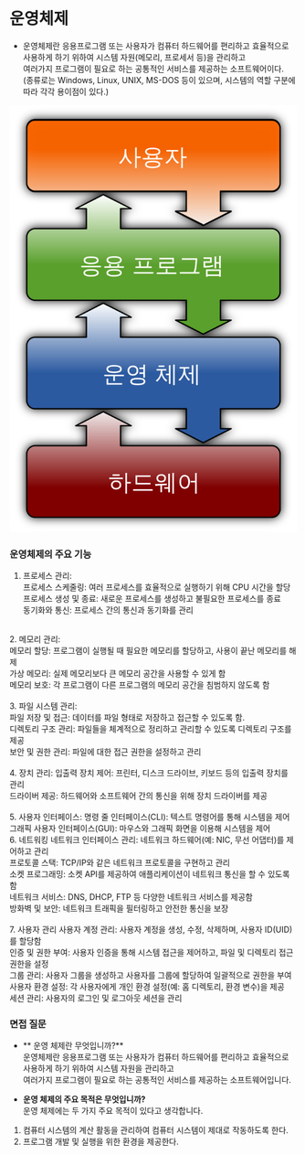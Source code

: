 # 운영체제

- 운영체제란 응용프로그램 또는 사용자가 컴퓨터 하드웨어를 편리하고 효율적으로 사용하게 하기 위하여 시스템 자원(메모리, 프로세서 등)을 관리하고  <br> 
여러가지 프로그램이 필요로 하는 공통적인 서비스를 제공하는 소프트웨어이다.  <br>
(종류로는 Windows, Linux, UNIX, MS-DOS 등이 있으며, 시스템의 역할 구분에 따라 각각 용이점이 있다.)

![img.png](img.png)


### 운영체제의 주요 기능
1. 프로세스 관리:  <br>
프로세스 스케줄링: 여러 프로세스를 효율적으로 실행하기 위해 CPU 시간을 할당  <br>
프로세스 생성 및 종료: 새로운 프로세스를 생성하고 불필요한 프로세스를 종료  <br>
동기화와 통신: 프로세스 간의 통신과 동기화를 관리  <br>
<br>
2. 메모리 관리:  <br>
메모리 할당: 프로그램이 실행될 때 필요한 메모리를 할당하고, 사용이 끝난 메모리를 해제  <br>
가상 메모리: 실제 메모리보다 큰 메모리 공간을 사용할 수 있게 함  <br>
메모리 보호: 각 프로그램이 다른 프로그램의 메모리 공간을 침범하지 않도록 함 <br>
<br>
3. 파일 시스템 관리:  <br>
파일 저장 및 접근: 데이터를 파일 형태로 저장하고 접근할 수 있도록 함.  <br>
디렉토리 구조 관리: 파일들을 체계적으로 정리하고 관리할 수 있도록 디렉토리 구조를 제공  <br>
보안 및 권한 관리: 파일에 대한 접근 권한을 설정하고 관리  <br>
<br>
4. 장치 관리:
입출력 장치 제어: 프린터, 디스크 드라이브, 키보드 등의 입출력 장치를 관리  <br>
드라이버 제공: 하드웨어와 소프트웨어 간의 통신을 위해 장치 드라이버를 제공  <br>
<br>
5. 사용자 인터페이스:
명령 줄 인터페이스(CLI): 텍스트 명령어를 통해 시스템을 제어  <br>
그래픽 사용자 인터페이스(GUI): 마우스와 그래픽 화면을 이용해 시스템을 제어
<br>
6. 네트워킹
네트워크 인터페이스 관리: 네트워크 하드웨어(예: NIC, 무선 어댑터)를 제어하고 관리  <br>
프로토콜 스택: TCP/IP와 같은 네트워크 프로토콜을 구현하고 관리  <br>
소켓 프로그래밍: 소켓 API를 제공하여 애플리케이션이 네트워크 통신을 할 수 있도록 함  <br>
네트워크 서비스: DNS, DHCP, FTP 등 다양한 네트워크 서비스를 제공함  <br>
방화벽 및 보안: 네트워크 트래픽을 필터링하고 안전한 통신을 보장  <br>
<br>
7. 사용자 관리
사용자 계정 관리: 사용자 계정을 생성, 수정, 삭제하며, 사용자 ID(UID)를 할당함  <br>
인증 및 권한 부여: 사용자 인증을 통해 시스템 접근을 제어하고, 파일 및 디렉토리 접근 권한을 설정  <br>
그룹 관리: 사용자 그룹을 생성하고 사용자를 그룹에 할당하여 일괄적으로 권한을 부여  <br>
사용자 환경 설정: 각 사용자에게 개인 환경 설정(예: 홈 디렉토리, 환경 변수)을 제공  <br>
세션 관리: 사용자의 로그인 및 로그아웃 세션을 관리  <br>

### 면접 질문
- ** 운영 체제란 무엇입니까?** <br>
운영체제란 응용프로그램 또는 사용자가 컴퓨터 하드웨어를 편리하고 효율적으로 사용하게 하기 위하여 시스템 자원을 관리하고  <br>
여러가지 프로그램이 필요로 하는 공통적인 서비스를 제공하는 소프트웨어입니다.

- **운영 체제의 주요 목적은 무엇입니까?** <br>
운영 체제에는 두 가지 주요 목적이 있다고 생각합니다.
1. 컴퓨터 시스템의 계산 활동을 관리하여 컴퓨터 시스템이 제대로 작동하도록 한다.
2. 프로그램 개발 및 실행을 위한 환경을 제공한다.
